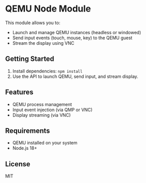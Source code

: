 # QEMU Node Module

This module allows you to:
- Launch and manage QEMU instances (headless or windowed)
- Send input events (touch, mouse, key) to the QEMU guest
- Stream the display using VNC

## Getting Started

1. Install dependencies: `npm install`
2. Use the API to launch QEMU, send input, and stream display.

## Features
- QEMU process management
- Input event injection (via QMP or VNC)
- Display streaming (via VNC)

## Requirements
- QEMU installed on your system
- Node.js 18+

## License
MIT
